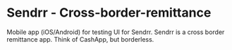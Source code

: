 # Sendrr - Cross-border-remittance
Mobile app (iOS/Android) for testing UI for Sendrr. 
Sendrr is a cross border remittance app. Think of CashApp, but borderless. 
